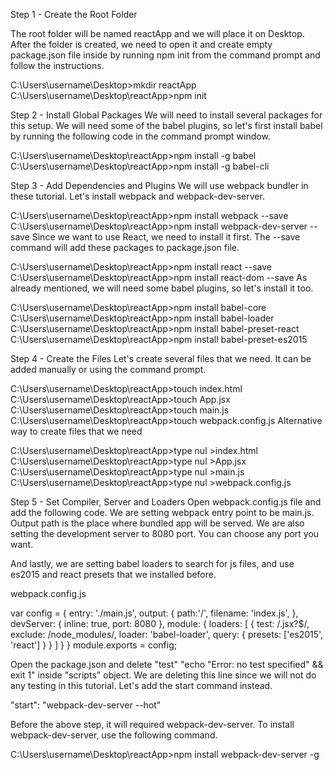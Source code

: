 
Step 1 - Create the Root Folder

The root folder will be named reactApp and we will place it on Desktop. After the folder is created, we need to open it and create empty package.json file inside by running npm init from the command prompt and follow the instructions.

C:\Users\username\Desktop>mkdir reactApp
C:\Users\username\Desktop\reactApp>npm init

Step 2 - Install Global Packages
We will need to install several packages for this setup. We will need some of the babel plugins, so let's first install babel by running the following code in the command prompt window.

C:\Users\username\Desktop\reactApp>npm install -g babel
C:\Users\username\Desktop\reactApp>npm install -g babel-cli

Step 3 - Add Dependencies and Plugins
We will use webpack bundler in these tutorial. Let's install webpack and webpack-dev-server.

C:\Users\username\Desktop\reactApp>npm install webpack --save
C:\Users\username\Desktop\reactApp>npm install webpack-dev-server --save
Since we want to use React, we need to install it first. The --save command will add these packages to package.json file.

C:\Users\username\Desktop\reactApp>npm install react --save
C:\Users\username\Desktop\reactApp>npm install react-dom --save
As already mentioned, we will need some babel plugins, so let's install it too.

C:\Users\username\Desktop\reactApp>npm install babel-core
C:\Users\username\Desktop\reactApp>npm install babel-loader
C:\Users\username\Desktop\reactApp>npm install babel-preset-react
C:\Users\username\Desktop\reactApp>npm install babel-preset-es2015

Step 4 - Create the Files
Let's create several files that we need. It can be added manually or using the command prompt.

C:\Users\username\Desktop\reactApp>touch index.html
C:\Users\username\Desktop\reactApp>touch App.jsx
C:\Users\username\Desktop\reactApp>touch main.js
C:\Users\username\Desktop\reactApp>touch webpack.config.js
Alternative way to create files that we need

C:\Users\username\Desktop\reactApp>type nul >index.html
C:\Users\username\Desktop\reactApp>type nul >App.jsx
C:\Users\username\Desktop\reactApp>type nul >main.js
C:\Users\username\Desktop\reactApp>type nul >webpack.config.js

Step 5 - Set Compiler, Server and Loaders
Open webpack.config.js file and add the following code. We are setting webpack entry point to be main.js. Output path is the place where bundled app will be served. We are also setting the development server to 8080 port. You can choose any port you want.

And lastly, we are setting babel loaders to search for js files, and use es2015 and react presets that we installed before.

webpack.config.js

var config = {
   entry: './main.js',
   output: {
      path:'/',
      filename: 'index.js',
   },
   devServer: {
      inline: true,
      port: 8080
   },
   module: {
      loaders: [
         {
            test: /\.jsx?$/,
            exclude: /node_modules/,
            loader: 'babel-loader',
            query: {
               presets: ['es2015', 'react']
            }
         }
      ]
   }
}
module.exports = config;

Open the package.json and delete "test" "echo \"Error: no test specified\" && exit 1" inside "scripts" object. We are deleting this line since we will not do any testing in this tutorial. Let's add the start command instead.

"start": "webpack-dev-server --hot"

Before the above step, it will required webpack-dev-server. To install webpack-dev-server, use the following command.

C:\Users\username\Desktop\reactApp>npm install webpack-dev-server -g